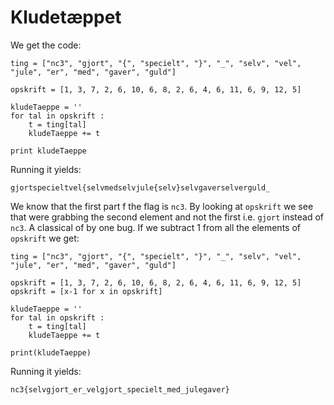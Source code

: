 # Kludetæppet
We get the code:
```
ting = ["nc3", "gjort", "{", "specielt", "}", "_", "selv", "vel", "jule", "er", "med", "gaver", "guld"]

opskrift = [1, 3, 7, 2, 6, 10, 6, 8, 2, 6, 4, 6, 11, 6, 9, 12, 5]

kludeTaeppe = ''
for tal in opskrift :
    t = ting[tal]
    kludeTaeppe += t

print kludeTaeppe
```
Running it yields:
```
gjortspecieltvel{selvmedselvjule{selv}selvgaverselverguld_

```
We know that the first part f the flag is `nc3`. 
By looking at `opskrift` we see that were grabbing the second element and not the first i.e. `gjort` instead of `nc3`.
A classical of by one bug. If we subtract 1 from all the elements of `opskrift` we get:
```
ting = ["nc3", "gjort", "{", "specielt", "}", "_", "selv", "vel", "jule", "er", "med", "gaver", "guld"]

opskrift = [1, 3, 7, 2, 6, 10, 6, 8, 2, 6, 4, 6, 11, 6, 9, 12, 5]
opskrift = [x-1 for x in opskrift]

kludeTaeppe = ''
for tal in opskrift :
    t = ting[tal]
    kludeTaeppe += t

print(kludeTaeppe)
```
Running it yields:
```
nc3{selvgjort_er_velgjort_specielt_med_julegaver}
```

